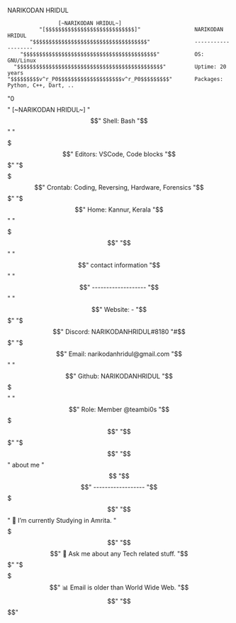 NARIKODAN HRIDUL

                    [~NARIKODAN HRIDUL~]                   
              "[$$$$$$$$$$$$$$$$$$$$$$$$$$$$]"                 NARIKODAN HRIDUL
           "$$$$$$$$$$$$$$$$$$$$$$$$$$$$$$$$$$$$"              -------------------
        "$$$$$$$$$$$$$$$$$$$$$$$$$$$$$$$$$$$$$$$$$$"           OS: GNU/Linux
      "$$$$$$$$$$$$$$$$$$$$$$$$$$$$$$$$$$$$$$$$$$$$$$"         Uptime: 20 years
    "$$$$$$$$$v^r_P0$$$$$$$$$$$$$$$$$$$$v^r_P0$$$$$$$$$"       Packages: Python, C++, Dart, ..
   "0$$$$$$$$"      [~NARIKODAN HRIDUL~]     "$$$$$$$$$$"      Shell: Bash
  "$$$$$$$$$$"                               "$$$$$$$$$$$"     Editors: VSCode, Code blocks
 "$$$$$$$$$$$"                               "$$$$$$$$$$$$"    Crontab: Coding, Reversing, Hardware, Forensics
"$$$$$$$$$$$"                                 "$$$$$$$$$$$"    Home: Kannur, Kerala
"$$$$$$$$$$"                                   "$$$$$$$$$$$"    
"$$$$$$$$$$"                                    "$$$$$$$$$$"   contact information
"$$$$$$$$$$"                                    "$$$$$$$$$$"   -------------------
"$$$$$$$$$$"                                    "$$$$$$$$$$"   Website: -
"$$$$$$$$$$$"                                  "$$$$$$$$$$$"   Discord: NARIKODANHRIDUL#8180
"#$$$$$$$$$$$"                                "$$$$$$$$$$$"    Email: narikodanhridul@gmail.com
 "$$$$$$$$$$$$$$"                          "$$$$$$$$$$$$$$"    Github: NARIKODANHRIDUL
  "$$$$$   $$$$$$$$$$"                "$$$$$$$$$$$$$$$$$$"     Role: Member @teambi0s
   "$$$$$$$  $$$$$$$$$$"            "$$$$$$$$$$$$$$$$$$$"      
    "$$$$$$$   $$$$$$$$"            "$$$$$$$$$$$$$$$$$$"       about me
      "$$$$$$                       "$$$$$$$$$$$$$$$$"         ------------------
        "$$$$$$$$$$$$$"             "$$$$$$$$$$$$$$"           🔭 I’m currently Studying in Amrita.
          "$$$$$$$$$$$"             "$$$$$$$$$$$$"             💬 Ask me about any Tech related stuff.
              "$$$$$$$"             "$$$$$$$$"                 📊 Email is older than World Wide Web.
                 "$$$$"             "$$$$"                     
